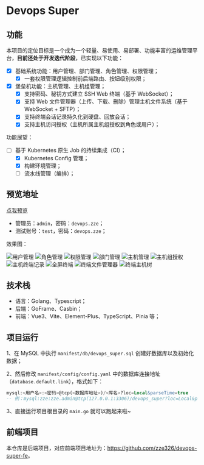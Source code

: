 # Devops Super

## 功能

本项目的定位目标是一个成为一个轻量、易使用、易部署、功能丰富的运维管理平台，**目前还处于开发迭代阶段**，已实现以下功能：

- [x] 基础系统功能：用户管理、部门管理、角色管理、权限管理；
  - [x] 一套权限管理逻辑控制前后端路由、按钮级别权限；
- [x] 堡垒机功能：主机管理、主机组管理；
  - [x] 支持密码、秘钥方式建立 SSH Web 终端（基于 WebSocket）；
  - [x] 支持 Web 文件管理器（上传、下载、删除）管理主机文件系统（基于 WebSocket + SFTP）；
  - [x] 支持终端会话记录持久化到硬盘、回放会话；
  - [x] 支持主机访问授权（主机所属主机组授权到角色或用户）；

功能展望：
- [ ] 基于 Kubernetes 原生 Job 的持续集成（CI）；
  - [x] Kubernetes Config 管理；
  - [x] 构建环境管理；
  - [ ] 流水线管理（编排）；

## 预览地址

[点我预览](http://ds-demo.zze.xyz)

- 管理员：`admin`，密码：`devops.zze`；
- 测试账号：`test`，密码：`devops.zze`；

效果图：

![用户管理](https://raw.githubusercontent.com/zze326/devops-super/main/resource/imgs/user-manage.png)
![角色管理](https://raw.githubusercontent.com/zze326/devops-super/main/resource/imgs/role-manage.png)
![权限管理](https://raw.githubusercontent.com/zze326/devops-super/main/resource/imgs/permission-manage.png)
![部门管理](https://raw.githubusercontent.com/zze326/devops-super/main/resource/imgs/dept-manage.png)
![主机管理](https://raw.githubusercontent.com/zze326/devops-super/main/resource/imgs/host-manage.png)
![主机组授权](https://raw.githubusercontent.com/zze326/devops-super/main/resource/imgs/host-group-authorize.png)
![主机终端记录](https://raw.githubusercontent.com/zze326/devops-super/main/resource/imgs/host-terminal-session-history.png)
![全屏终端](https://raw.githubusercontent.com/zze326/devops-super/main/resource/imgs/terminal-single.png)
![终端文件管理器](https://raw.githubusercontent.com/zze326/devops-super/main/resource/imgs/terminal-file-manager.png)
![终端主机树](https://raw.githubusercontent.com/zze326/devops-super/main/resource/imgs/terminal-tree.png)


## 技术栈

- 语言：Golang、Typescript；
- 后端：GoFrame、Casbin；
- 前端：Vue3、Vite、Element-Plus、TypeScript、Pinia 等；

## 项目运行
1、在 MySQL 中执行 `manifest/db/devops_super.sql` 创建好数据库以及初始化数据；

2、然后修改 `manifest/config/config.yaml` 中的数据库连接地址（`database.default.link`），格式如下：
```sql
mysql:<用户名>:<密码>@tcp(<数据库地址>)/<库名>?loc=Local&parseTime=true
-- 例：mysql:zze:zze.admin@tcp(127.0.0.1:3306)/devops_super?loc=Local&parseTime=true
```
3、直接运行项目根目录的 `main.go` 就可以跑起来啦~
## 前端项目
本仓库是后端项目，对应前端项目地址为：<https://github.com/zze326/devops-super-fe>。